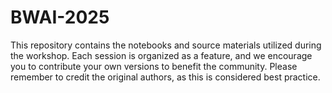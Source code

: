 # BWAI-2025
This repository contains the notebooks and source materials utilized during the workshop. Each session is organized as a feature, and we encourage you to contribute your own versions to benefit the community. Please remember to credit the original authors, as this is considered best practice.
